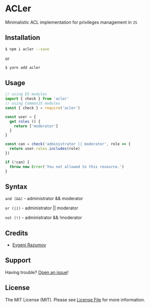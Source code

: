 # ACLer

Minimalistic ACL implementation for privileges management in `JS`

## Installation

```bash
$ npm i acler --save
```
or

```bash
$ yarn add acler
```

## Usage

```js
// using ES modules
import { check } from 'acler'
// using CommonJS modules
const { check } = require('acler')

const user = {
  get roles () {
    return ['moderator']
  }
}

const can = check('administrator || moderator', role => {
  return user.roles.includes(role)
})

if (!can) {
  throw new Error('You not allowed to this resource.')
}
```

## Syntax

`and (&&)` - administrator && moderator

`or (||)` - administrator || moderator

`not (!)` - administrator && !moderator

## Credits

- [Evgeni Razumov](https://github.com/enniel)

## Support

Having trouble? [Open an issue](https://github.com/enniel/acler/issues/new)!

## License

The MIT License (MIT). Please see [License File](LICENSE.md) for more information.
